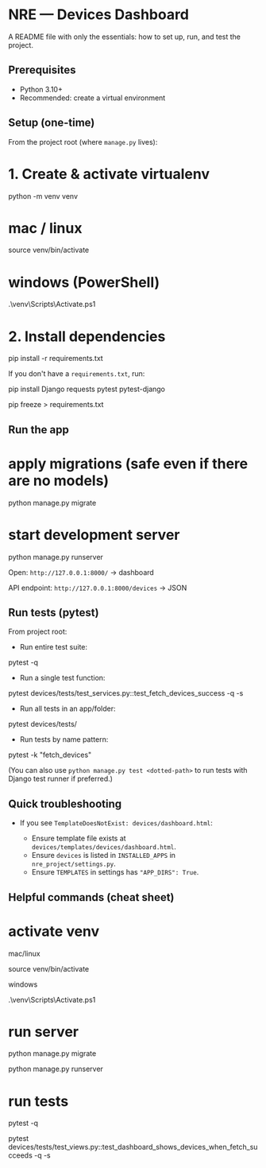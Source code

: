 # NRE — Devices Dashboard

A README file with only the essentials: how to set up, run, and test the project.

## Prerequisites

- Python 3.10+
- Recommended: create a virtual environment

## Setup (one-time)

From the project root (where `manage.py` lives):

# 1. Create & activate virtualenv

python -m venv venv

# mac / linux

source venv/bin/activate

# windows (PowerShell)

.\venv\Scripts\Activate.ps1

# 2. Install dependencies

pip install -r requirements.txt

If you don't have a `requirements.txt`, run:

pip install Django requests pytest pytest-django

pip freeze > requirements.txt

## Run the app

# apply migrations (safe even if there are no models)

python manage.py migrate

# start development server

python manage.py runserver

Open: `http://127.0.0.1:8000/` → dashboard

API endpoint: `http://127.0.0.1:8000/devices` → JSON

## Run tests (pytest)

From project root:

- Run entire test suite:

pytest -q

- Run a single test function:

pytest devices/tests/test_services.py::test_fetch_devices_success -q -s

- Run all tests in an app/folder:

pytest devices/tests/

- Run tests by name pattern:

pytest -k "fetch_devices"

(You can also use `python manage.py test <dotted-path>` to run tests with Django test runner if preferred.)

## Quick troubleshooting

- If you see `TemplateDoesNotExist: devices/dashboard.html`:

  - Ensure template file exists at `devices/templates/devices/dashboard.html`.
  - Ensure `devices` is listed in `INSTALLED_APPS` in `nre_project/settings.py`.
  - Ensure `TEMPLATES` in settings has `"APP_DIRS": True`.

## Helpful commands (cheat sheet)

# activate venv

mac/linux

source venv/bin/activate

windows

.\venv\Scripts\Activate.ps1

# run server

python manage.py migrate

python manage.py runserver

# run tests

pytest -q

pytest devices/tests/test_views.py::test_dashboard_shows_devices_when_fetch_succeeds -q -s
